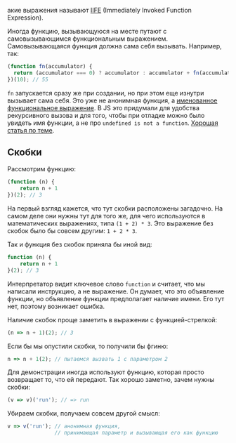 акие выражения называют [IIFE](https://developer.mozilla.org/en-US/docs/Glossary/IIFE) (Immediately Invoked Function Expression).

Иногда функцию, вызывающуюся на месте путают с самовызывающимся функциональным выражением. Самовызывающаяся функция должна сама себя вызывать. Например, так:

```js
(function fn(accumulator) {
  return (accumulator === 0) ? accumulator : accumulator + fn(accumulator - 1)
})(10); // 55
```

`fn` запускается сразу же при создании, но при этом еще изнутри вызывает сама себя. Это уже не анонимная функция, а [именованное функциональное выражение](https://learn.javascript.ru/named-function-expression). В JS это придумали для удобства рекурсивного вызова и для того, чтобы при отладке можно было увидеть имя функции, а не про `undefined is not a function`. [Хорошая статья по теме](http://benalman.com/news/2010/11/immediately-invoked-function-expression/).

## Скобки
Рассмотрим функцию:

```js
(function (n) {
    return n + 1
})(2); // 3
```

На первый взгляд кажется, что тут скобки расположены загадочно. На самом деле они нужны тут для того же, для чего используются в математических выражениях, типа `(1 + 2) * 3`. Это выражение без скобок было бы совсем другим: `1 + 2 * 3`.

Так и функция без скобок приняла бы иной вид:

```js
function (n) {
    return n + 1
}(2); // 3
```

Интерпретатор видит ключевое слово `function` и считает, что мы написали инструкцию, а не выражение. Он думает, что это объявление функции, но объявление функции предполагает наличие имени. Его тут нет, поэтому возникает ошибка.

Наличие скобок проще заметить в выражении с функцией-стрелкой:

```js
(n => n + 1)(2); // 3
```

Если бы мы опустили скобки, то получили бы фгиню:

```js
n => n + 1(2); // пытаемся вызвать 1 с параметром 2
```

Для демонстрации иногда используют функцию, которая просто возвращает то, что ей передают. Так хорошо заметно, зачем нужны скобки:

```js
(v => v)('run'); // => run
```

Убираем скобки, получаем совсем другой смысл:

```js
v => v('run'); // анонимная функция,
               // принимающая параметр и вызывающая его как функцию
```





